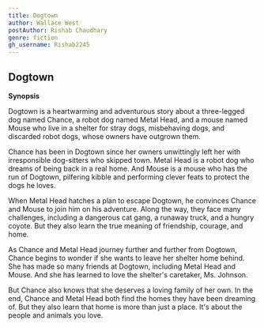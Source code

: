 ```yaml
---
title: Dogtown
author: Wallace West
postAuthor: Rishab Chaudhary
genre: fiction
gh_username: Rishab2245
---
```

## Dogtown

**Synopsis**

Dogtown is a heartwarming and adventurous story about a three-legged dog named Chance, a robot dog named Metal Head, and a mouse named Mouse who live in a shelter for stray dogs, misbehaving dogs, and discarded robot dogs, whose owners have outgrown them.

Chance has been in Dogtown since her owners unwittingly left her with irresponsible dog-sitters who skipped town. Metal Head is a robot dog who dreams of being back in a real home. And Mouse is a mouse who has the run of Dogtown, pilfering kibble and performing clever feats to protect the dogs he loves.

When Metal Head hatches a plan to escape Dogtown, he convinces Chance and Mouse to join him on his adventure. Along the way, they face many challenges, including a dangerous cat gang, a runaway truck, and a hungry coyote. But they also learn the true meaning of friendship, courage, and home.

As Chance and Metal Head journey further and further from Dogtown, Chance begins to wonder if she wants to leave her shelter home behind. She has made so many friends at Dogtown, including Metal Head and Mouse. And she has learned to love the shelter's caretaker, Ms. Johnson.

But Chance also knows that she deserves a loving family of her own. In the end, Chance and Metal Head both find the homes they have been dreaming of. But they also learn that home is more than just a place. It's about the people and animals you love.
